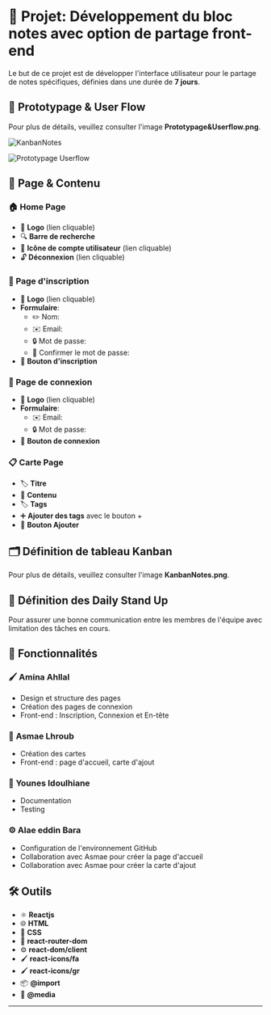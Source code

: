 # 📝 Projet: Développement du bloc notes avec option de partage front-end

Le but de ce projet est de développer l'interface utilisateur pour le partage de notes spécifiques, définies dans une durée de **7 jours**.

## 📐 Prototypage & User Flow

Pour plus de détails, veuillez consulter l'image **Prototypage&Userflow.png**.

![KanbanNotes](https://github.com/user-attachments/assets/6fa04db7-009b-44b8-a0d0-38e69f26a020)

![Prototypage Userflow](https://github.com/user-attachments/assets/8cedf2f5-d282-43f6-a55f-8628f57d59c3)



## 📄 Page & Contenu

### 🏠 Home Page
- 🔗 **Logo** (lien cliquable)
- 🔍 **Barre de recherche**
- 👤 **Icône de compte utilisateur** (lien cliquable)
- 🔓 **Déconnexion** (lien cliquable)

### 📝 Page d'inscription
- 🔗 **Logo** (lien cliquable)
- **Formulaire**:  
  - ✏️ Nom:
  - ✉️ Email:
  - 🔒 Mot de passe:
  - 🔄 Confirmer le mot de passe:
- 🔘 **Bouton d'inscription**

### 🔑 Page de connexion
- 🔗 **Logo** (lien cliquable)
- **Formulaire**:  
  - ✉️ Email:
  - 🔒 Mot de passe:
- 🔘 **Bouton de connexion**

### 📋 Carte Page
- 🏷️ **Titre**
- 📄 **Contenu**
- 🏷️ **Tags**
- ➕ **Ajouter des tags** avec le bouton +
- 🔘 **Bouton Ajouter**

## 🗂️ Définition de tableau Kanban

Pour plus de détails, veuillez consulter l'image **KanbanNotes.png**.

## 🔄 Définition des Daily Stand Up

Pour assurer une bonne communication entre les membres de l'équipe avec limitation des tâches en cours.

## 🔧 Fonctionnalités

### 🖌️ **Amina Ahllal**
- Design et structure des pages
- Création des pages de connexion
- Front-end : Inscription, Connexion et En-tête

### 🎨 **Asmae Lhroub**
- Création des cartes
- Front-end : page d'accueil, carte d'ajout

### 📝 **Younes Idoulhiane**
- Documentation
- Testing

### ⚙️ **Alae eddin Bara**
- Configuration de l'environnement GitHub
- Collaboration avec Asmae pour créer la page d'accueil
- Collaboration avec Asmae pour créer la carte d'ajout

## 🛠️ Outils

- ⚛️ **Reactjs**
- 🌐 **HTML**
- 🎨 **CSS**
- 🚀 **react-router-dom**
- ⚙️ **react-dom/client**
- 🖌️ **react-icons/fa**
- 🖌️ **react-icons/gr**
- 📦 **@import**
- 📱 **@media**

---

